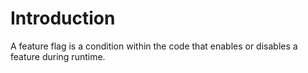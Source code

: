 # Introduction

A feature flag is a condition within the code that enables or disables a feature during runtime.